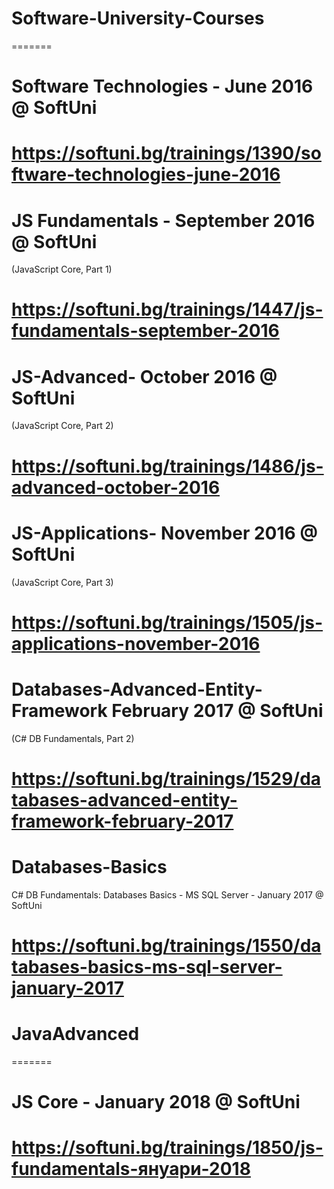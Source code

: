 # Software-University-Courses
=======
# Software Technologies - June 2016 @ SoftUni

https://softuni.bg/trainings/1390/software-technologies-june-2016
=======
# JS Fundamentals - September 2016 @ SoftUni

(JavaScript Core, Part 1)

https://softuni.bg/trainings/1447/js-fundamentals-september-2016
=======
# JS-Advanced- October 2016 @ SoftUni

(JavaScript Core, Part 2)

https://softuni.bg/trainings/1486/js-advanced-october-2016
=======
# JS-Applications- November 2016 @ SoftUni

(JavaScript Core, Part 3)

https://softuni.bg/trainings/1505/js-applications-november-2016
=======
# Databases-Advanced-Entity-Framework February 2017 @ SoftUni

(C# DB Fundamentals, Part 2)

https://softuni.bg/trainings/1529/databases-advanced-entity-framework-february-2017
=======
# Databases-Basics
  
C# DB Fundamentals: Databases Basics - MS SQL Server - January 2017 @ SoftUni

https://softuni.bg/trainings/1550/databases-basics-ms-sql-server-january-2017
=======
# JavaAdvanced

=======
# JS Core - January 2018 @ SoftUni

https://softuni.bg/trainings/1850/js-fundamentals-януари-2018
=======
